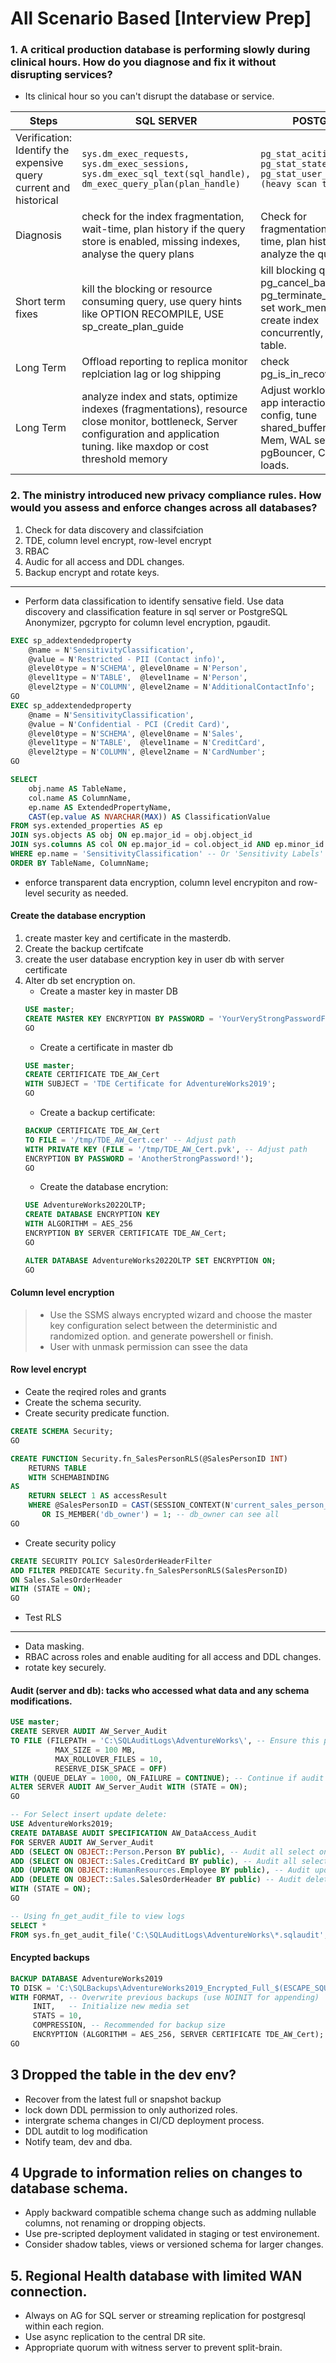 # All Scenario Based [Interview Prep]
### 1. A critical production database is performing slowly during clinical hours. How do you diagnose and fix it without disrupting services?
* Its clinical hour so you can't disrupt the database or service.

|Steps|SQL SERVER| POSTGRES|
|--|--|--|
Verification: Identify the expensive query current and historical |```sys.dm_exec_requests, sys.dm_exec_sessions, sys.dm_exec_sql_text(sql_handle), dm_exec_query_plan(plan_handle)```|```pg_stat_acitivity, pg_stat_statements, pg_stat_user_tables (heavy scan tables)```
Diagnosis | check for the index fragmentation, wait-time, plan history if the query store is enabled, missing indexes, analyse the query plans | Check for fragmentation, wait-time, plan history, analyze the query plan. 
Short term fixes | kill the blocking or resource consuming query, use query hints like OPTION RECOMPILE, USE sp_create_plan_guide | kill blocking query pg_cancel_backend(), pg_terminate_backend(), set work_mem (careful), create index concurrently, analyze table.
Long Term | Offload reporting to replica monitor replciation lag or log shipping | check pg_is_in_recovery()
Long Term| analyze index and stats, optimize indexes (fragmentations), resource close monitor, bottleneck, Server configuration and application tuning. like maxdop or cost threshold memory | Adjust workload pattern, app interactions, match config, tune shared_buffers, work-Mem, WAL settings. pgBouncer, Copy for loads.

### 2. The ministry introduced new privacy compliance rules. How would you assess and enforce changes across all databases?
1. Check for data discovery and classifciation
2. TDE, column level encrypt, row-level encrypt
3. RBAC
4. Audic for all access and DDL changes.
5. Backup encrypt and rotate keys. 

---
* Perform data classification to identify sensative field. Use data discovery and classification feature in sql server or PostgreSQL Anonymizer, pgcrypto for column level encryption, pgaudit.
```SQL
EXEC sp_addextendedproperty
    @name = N'SensitivityClassification',
    @value = N'Restricted - PII (Contact info)',
    @level0type = N'SCHEMA', @level0name = N'Person',
    @level1type = N'TABLE',  @level1name = N'Person',
    @level2type = N'COLUMN', @level2name = N'AdditionalContactInfo';
GO
EXEC sp_addextendedproperty
    @name = N'SensitivityClassification',
    @value = N'Confidential - PCI (Credit Card)',
    @level0type = N'SCHEMA', @level0name = N'Sales',
    @level1type = N'TABLE',  @level1name = N'CreditCard',
    @level2type = N'COLUMN', @level2name = N'CardNumber';
GO

SELECT
    obj.name AS TableName,
    col.name AS ColumnName,
    ep.name AS ExtendedPropertyName,
    CAST(ep.value AS NVARCHAR(MAX)) AS ClassificationValue
FROM sys.extended_properties AS ep
JOIN sys.objects AS obj ON ep.major_id = obj.object_id
JOIN sys.columns AS col ON ep.major_id = col.object_id AND ep.minor_id = col.column_id
WHERE ep.name = 'SensitivityClassification' -- Or 'Sensitivity Labels' if using the built-in wizard
ORDER BY TableName, ColumnName;
```
* enforce transparent data encryption, column level encrypiton and row-level security as needed. 
#### Create the database encryption
1. create master key and certificate in the masterdb.
2. Create the backup certifcate 
3. create the user database encryption key in user db with server certificate
4. Alter db set encryption on. 
    * Create a master key in master DB
    ```SQL
    USE master;
    CREATE MASTER KEY ENCRYPTION BY PASSWORD = 'YourVeryStrongPasswordForMasterKey!';
    GO
    ```
    * Create a certificate in master db
    ```SQL
    USE master;
    CREATE CERTIFICATE TDE_AW_Cert
    WITH SUBJECT = 'TDE Certificate for AdventureWorks2019';
    GO
    ```
    * Create a backup certificate:
    ```SQL
    BACKUP CERTIFICATE TDE_AW_Cert
    TO FILE = '/tmp/TDE_AW_Cert.cer' -- Adjust path
    WITH PRIVATE KEY (FILE = '/tmp/TDE_AW_Cert.pvk', -- Adjust path
    ENCRYPTION BY PASSWORD = 'AnotherStrongPassword!');
    GO
    ```
    * Create the database encrytion:
    ```SQL
    USE AdventureWorks2022OLTP;
    CREATE DATABASE ENCRYPTION KEY
    WITH ALGORITHM = AES_256
    ENCRYPTION BY SERVER CERTIFICATE TDE_AW_Cert;
    GO

    ALTER DATABASE AdventureWorks2022OLTP SET ENCRYPTION ON;
    GO
    ```
#### Column level encryption
> * Use the SSMS always encrypted wizard and choose the master key configuration select between the deterministic and randomized option. and generate powershell or finish.
> * User with unmask permission can ssee the data

#### Row level encrypt
* Ceate the reqired roles and grants
* Create the schema security. 
* Create security predicate function.
```SQL
CREATE SCHEMA Security;
GO

CREATE FUNCTION Security.fn_SalesPersonRLS(@SalesPersonID INT)
    RETURNS TABLE
    WITH SCHEMABINDING
AS
    RETURN SELECT 1 AS accessResult
    WHERE @SalesPersonID = CAST(SESSION_CONTEXT(N'current_sales_person_id') AS INT)
       OR IS_MEMBER('db_owner') = 1; -- db_owner can see all
GO
``` 
* Create security policy
```SQL
CREATE SECURITY POLICY SalesOrderHeaderFilter
ADD FILTER PREDICATE Security.fn_SalesPersonRLS(SalesPersonID)
ON Sales.SalesOrderHeader
WITH (STATE = ON);
GO
```
* Test RLS

---
* Data masking.
* RBAC across roles and enable auditing for all access and DDL changes.
* rotate key securely. 

#### Audit (server and db): tacks who accessed what data and any schema modifications.
```SQL
USE master;
CREATE SERVER AUDIT AW_Server_Audit
TO FILE (FILEPATH = 'C:\SQLAuditLogs\AdventureWorks\', -- Ensure this path exists and SQL Server service account has write permissions
          MAX_SIZE = 100 MB,
          MAX_ROLLOVER_FILES = 10,
          RESERVE_DISK_SPACE = OFF)
WITH (QUEUE_DELAY = 1000, ON_FAILURE = CONTINUE); -- Continue if audit fails
ALTER SERVER AUDIT AW_Server_Audit WITH (STATE = ON);
GO

-- For Select insert update delete: 
USE AdventureWorks2019;
CREATE DATABASE AUDIT SPECIFICATION AW_DataAccess_Audit
FOR SERVER AUDIT AW_Server_Audit
ADD (SELECT ON OBJECT::Person.Person BY public), -- Audit all select on Person table
ADD (SELECT ON OBJECT::Sales.CreditCard BY public), -- Audit all select on CreditCard
ADD (UPDATE ON OBJECT::HumanResources.Employee BY public), -- Audit updates to Employee
ADD (DELETE ON OBJECT::Sales.SalesOrderHeader BY public) -- Audit deletes from SalesOrderHeader
WITH (STATE = ON);
GO

-- Using fn_get_audit_file to view logs
SELECT *
FROM sys.fn_get_audit_file('C:\SQLAuditLogs\AdventureWorks\*.sqlaudit',DEFAULT,DEFAULT);
```
#### Encypted backups
```SQL
BACKUP DATABASE AdventureWorks2019
TO DISK = 'C:\SQLBackups\AdventureWorks2019_Encrypted_Full_$(ESCAPE_SQUOTE(REPLACE(REPLACE(REPLACE(CONVERT(NVARCHAR(20), GETDATE(), 120), '-', ''), ' ', '_'), ':', ''))).bak'
WITH FORMAT, -- Overwrite previous backups (use NOINIT for appending)
     INIT,   -- Initialize new media set
     STATS = 10,
     COMPRESSION, -- Recommended for backup size
     ENCRYPTION (ALGORITHM = AES_256, SERVER CERTIFICATE TDE_AW_Cert); -- Use the TDE certificate
GO
```

## 3 Dropped the table in the dev env?
* Recover from the latest full or snapshot backup
* lock down DDL permission to only authorized roles.
* intergrate schema changes in CI/CD deployment process.
* DDL autdit to log modification
* Notify team, dev and dba.

## 4 Upgrade to information relies on changes to database schema. 
* Apply backward compatible schema change such as addming nullable columns, not renaming or dropping objects. 
* Use pre-scripted deployment validated in staging or test environement.
* Consider shadow tables, views or versioned schema for larger changes. 

## 5. Regional Health database with limited WAN connection.
* Always on AG for SQL server or streaming replication for postgresql within each region. 
* Use async replication to the central DR site.
* Appropriate quorum with witness server to prevent split-brain. 
